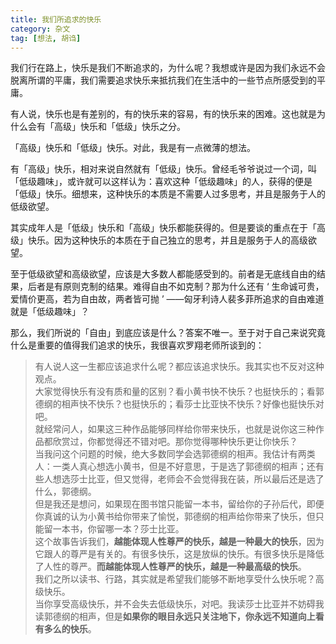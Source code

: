 ```yaml
---
title: 我们所追求的快乐
category: 杂文
tag: [想法, 胡诌]
---
```


我们行在路上，快乐是我们不断追求的，为什么呢？我想或许是因为我们永远不会脱离所谓的平庸，我们需要追求快乐来抵抗我们在生活中的一些节点所感受到的平庸。

有人说，快乐也是有差别的，有的快乐来的容易，有的快乐来的困难。这也就是为什么会有「高级」快乐和「低级」快乐之分。

「高级」快乐和「低级」快乐。对此，我是有一点微薄的想法。

有「高级」快乐，相对来说自然就有「低级」快乐。曾经毛爷爷说过一个词，叫「低级趣味」，或许就可以这样认为：喜欢这种「低级趣味」的人，获得的便是「低级」快乐。细想来，这种快乐的本质是不需要人过多思考，并且是服务于人的低级欲望。

其实成年人是「低级」快乐和「高级」快乐都能获得的。但是要谈的重点在于「高级」快乐。因为这种快乐的本质在于自己独立的思考，并且是服务于人的高级欲望。

至于低级欲望和高级欲望，应该是大多数人都能感受到的。前者是无底线自由的结果，后者是有原则克制的结果。难得自由不如克制？那为什么还有 ‘ 生命诚可贵，爱情价更高，若为自由故，两者皆可抛 ’ ——匈牙利诗人裴多菲所追求的自由难道就是「低级趣味」？

那么，我们所说的「自由」到底应该是什么？答案不唯一。至于对于自己来说究竟什么是重要的值得我们追求的快乐，我很喜欢罗翔老师所谈到的：

> 有人说人这一生都应该追求什么呢？都应该追求快乐。我其实也不反对这种观点。<br>
> 大家觉得快乐有没有质和量的区别？看小黄书快不快乐？也挺快乐的；看郭德纲的相声快不快乐？也挺快乐的；看莎士比亚快不快乐？好像也挺快乐对吧。<br>
> 就经常问人，如果这三种作品能够同样给你带来快乐，也就是说你这三种作品都欣赏过，你都觉得还不错对吧。那你觉得哪种快乐更让你快乐？<br>
> 当我问这个问题的时候，绝大多数同学会选郭德纲的相声。我估计有两类人：一类人真心想选小黄书，但是不好意思，于是选了郭德纲的相声；还有些人想选莎士比亚，但又觉得，老师会不会觉得我在装，所以最后还是选了什么，郭德纲。<br>
> 但是我还是想问，如果现在图书馆只能留一本书，留给你的子孙后代，即便你真诚的认为小黄书给你带来了愉悦，郭德纲的相声给你带来了快乐，但只能留一本书，你留哪一本？莎士比亚。<br>
> 这个故事告诉我们，**越能体现人性尊严的快乐，越是一种最大的快乐**，因为它跟人的尊严是有关的。有很多快乐，这是放纵的快乐。有很多快乐是降低了人性的尊严。**而越能体现人性尊严的快乐，越是一种最高级的快乐**。<br>
> 我们之所以读书、行路，其实就是希望我们能够不断地享受什么快乐呢？高级快乐。<br>
> 当你享受高级快乐，并不会失去低级快乐，对吧。我读莎士比亚并不妨碍我读郭德纲的相声，但是**如果你的眼目永远只关注地下，你永远不知道向上看有多么的快乐**。<br>